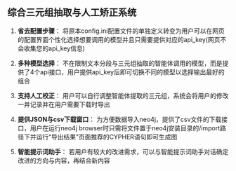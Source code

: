 ## 综合三元组抽取与人工矫正系统

1. **省去配置步骤**： 
    将原本config.ini配置文件的单独定义转变为用户可以在网页的配置界面个性化选择想要调用的模型并且只需要提供对应的api_key(网页不会收集您的api_key信息)

2. **多种模型选择**：
    不在限制文本分段与三元组抽取的智能体调用的模型，而是提供了4个api接口，用户提供api_key后即可切换不同的模型以选择输出最好的组合

3. **支持人工校正**：
    用户可以自行调整智能体提取的三元组，系统会将用户的修改一并记录并在用户需要下载时导出

4. **提供JSON与csv下载窗口**：
    为方便数据导入neo4j，提供了csv文件的下载接口，用户在运行neo4j browser时只需将文件置于neo4j安装目录的/import路径下并运行“导出结果”页面推荐的CYPHER语句即可生成图

5. **智能提示词助手**：
    若用户有较大的改进需求，可以与智能提示词助手对话确定改进的方向与内容，再结合新内容   
